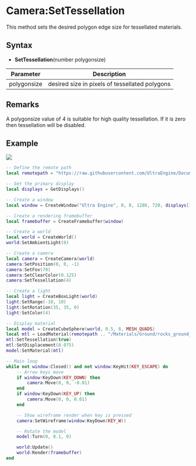 # Camera:SetTessellation

This method sets the desired polygon edge size for tessellated materials.

## Syntax

- **SetTessellation**(number polygonsize)

| Parameter | Description |
| --- | --- |
| polygonsize | desired size in pixels of tessellated polygons |

## Remarks

A polygonsize value of 4 is suitable for high quality tessellation. If it is zero then tessellation will be disabled.

## Example

![](https://raw.githubusercontent.com/UltraEngine/Documentation/master/Images/tessellation.jpg)

```lua
-- Define the remote path
local remotepath = "https://raw.githubusercontent.com/UltraEngine/Documentation/master/Assets"

-- Get the primary display
local displays = GetDisplays()

-- Create a window
local window = CreateWindow("Ultra Engine", 0, 0, 1280, 720, displays[1], WINDOW_CENTER + WINDOW_TITLEBAR)

-- Create a rendering framebuffer
local framebuffer = CreateFramebuffer(window)

-- Create a world
local world = CreateWorld()
world:SetAmbientLight(0)

-- Create a camera
local camera = CreateCamera(world)
camera:SetPosition(0, 0, -1)
camera:SetFov(70)
camera:SetClearColor(0.125)
camera:SetTessellation(4)

-- Create a light
local light = CreateBoxLight(world)
light:SetRange(-10, 10)
light:SetRotation(35, 35, 0)
light:SetColor(4)

-- Display material
local model = CreateCubeSphere(world, 0.5, 8, MESH_QUADS)
local mtl = LoadMaterial(remotepath .. "/Materials/Ground/rocks_ground_02.json")
mtl:SetTessellation(true)
mtl:SetDisplacement(0.075)
model:SetMaterial(mtl)

-- Main loop
while not window:Closed() and not window:KeyHit(KEY_ESCAPE) do
    -- Arrow keys move
    if window:KeyDown(KEY_DOWN) then
        camera:Move(0, 0, -0.01)
    end
    if window:KeyDown(KEY_UP) then
        camera:Move(0, 0, 0.01)
    end

    -- Show wireframe render when key is pressed
    camera:SetWireframe(window:KeyDown(KEY_W))

    -- Rotate the model
    model:Turn(0, 0.1, 0)

    world:Update()
    world:Render(framebuffer)
end
```
